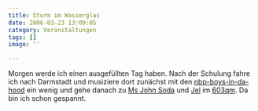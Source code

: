 ```yaml
---
title: Sturm im Wasserglas
date: 2006-03-23 13:09:05
category: Veranstaltungen
tags: []
image: ''

---
```


Morgen werde ich einen ausgefüllten Tag haben. Nach der Schulung fahre ich nach Darmstadt und musiziere dort zunächst mit den [nbp-boys-in-da-hood](http://www.nbp-online.de) ein wenig und gehe danach zu [Ms John Soda](http://www.msjohnsoda.de/) und [Jel](http://www.anticon.com) im [603qm](http://www.603qm.de/). Da bin ich schon gespannt.
